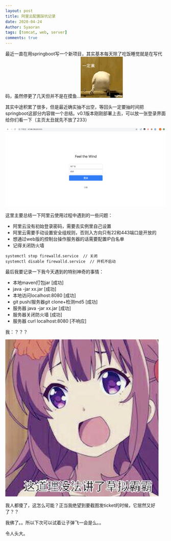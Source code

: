 ```yaml
---
layout: post
title: 阿里云配置踩坑记录
date: 2020-04-24
Author: Syaoran
tags: [tomcat, web, server]
comments: true
---
```


最近一直在用springboot写一个新项目，其实基本每天除了吃饭睡觉就是在写代码，虽然停更了几天但并不是在摸鱼...![i](../post_images/gugugu.gif)

其实中途积累了很多，但是最近确实抽不出空，等回头一定要抽时间把springboot这部分内容做一个总结。v0.1版本刚刚部署上去，可以放一张登录界面给你们看一下（主页太丑就先不放了233）

![i](../post_images/feelthewind_login.png)

这里主要总结一下阿里云使用过程中遇到的一些问题：

- 阿里云没有初始登录密码，需要去实例里自己设置
- 阿里云需要手动设置安全组规则，否则入方向只有22和443端口是开放的
- 想通过web版的控制台操作服务器的话需要配置IP白名单
- 记得关闭防火墙
```
systemctl stop firewalld.service  // 关闭
systemctl disable firewalld.service  // 开机不启动
```

> 
最后我要记录一下我今天遇到的特别神奇的事情：
> 
- 本地maven打包jar  					[成功]
- java -jar xx.jar  				[成功]
- 本地访问localhost:8080 				[成功]
- git push/服务器git clone+检测md5 	[成功]
- 服务器 java -jar xx.jar			[成功]
- 服务器关闭防火墙						[成功]
- 服务器 curl localhost:8080			[不响应]
> 
我：？？？
> 
![](../post_images/caonibaba.png)
> 
我人都傻了，这怎么可能？正当我绝望到要截图发ticket的时候，它居然又好了？？
> 
我佛了。。所以下次可以试着让子弹飞一会是么。。
> 
令人头大。















